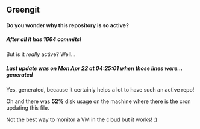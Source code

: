 ## Greengit

#### Do you wonder why this repository is so active?

##### After all it has 1664 commits!

But is it *really* active? Well...

##### Last update was on Mon Apr 22 at 04:25:01 when those lines were... generated

Yes, generated, because it certainly helps a lot to have such an active repo!

Oh and there was **52%** disk usage on the machine
where there is the cron updating this file.

Not the best way to monitor a VM in the cloud but it works! :)
